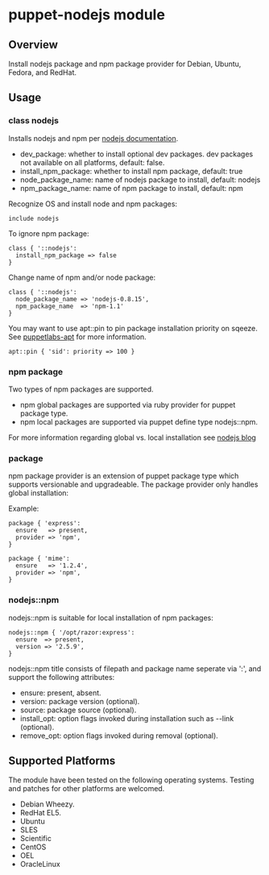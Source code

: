 # puppet-nodejs module

## Overview

Install nodejs package and npm package provider for Debian, Ubuntu, Fedora, and RedHat.

## Usage

### class nodejs

Installs nodejs and npm per [nodejs documentation](https://github.com/joyent/node/wiki/Installing-Node.js-via-package-manager).

* dev_package: whether to install optional dev packages. dev packages not available on all platforms, default: false.
* install_npm_package: whether to install npm package, default: true
* node_package_name: name of nodejs package to install, default: nodejs
* npm_package_name: name of npm package to install, default: npm

Recognize OS and install node and npm packages:

```puppet
include nodejs
```

To ignore npm package:

```puppet
class { '::nodejs':
  install_npm_package => false
}
```
Change name of npm and/or node package:

```puppet
class { '::nodejs':
  node_package_name => 'nodejs-0.8.15',
  npm_package_name  => 'npm-1.1'
}
```

You may want to use apt::pin to pin package installation priority on sqeeze. See [puppetlabs-apt](https://github.com/puppetlabs/puppetlabs-apt) for more information.

```puppet
apt::pin { 'sid': priority => 100 }
```

### npm package

Two types of npm packages are supported.

* npm global packages are supported via ruby provider for puppet package type.
* npm local packages are supported via puppet define type nodejs::npm.

For more information regarding global vs. local installation see [nodejs blog](http://blog.nodejs.org/2011/03/23/npm-1-0-global-vs-local-installation/)

### package
npm package provider is an extension of puppet package type which supports versionable and upgradeable. The package provider only handles global installation:

Example:

```puppet
package { 'express':
  ensure   => present,
  provider => 'npm',
}
```

```puppet
package { 'mime':
  ensure   => '1.2.4',
  provider => 'npm',
}
```

### nodejs::npm
nodejs::npm is suitable for local installation of npm packages:

```puppet
nodejs::npm { '/opt/razor:express':
  ensure  => present,
  version => '2.5.9',
}
```

nodejs::npm title consists of filepath and package name seperate via ':', and support the following attributes:

* ensure: present, absent.
* version: package version (optional).
* source: package source (optional).
* install_opt: option flags invoked during installation such as --link (optional).
* remove_opt: option flags invoked during removal (optional).

## Supported Platforms

The module have been tested on the following operating systems. Testing and patches for other platforms are welcomed.

* Debian Wheezy.
* RedHat EL5.
* Ubuntu
* SLES
* Scientific
* CentOS
* OEL
* OracleLinux
